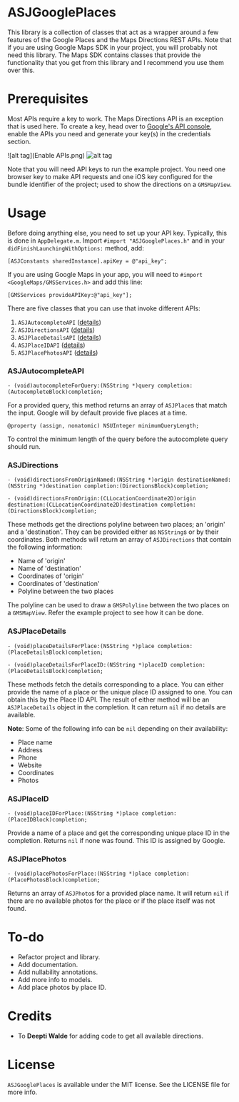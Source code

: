 # ASJGooglePlaces

This library is a collection of classes that act as a wrapper around a few features of the Google Places and the Maps Directions REST APIs. Note that if you are using Google Maps SDK in your project, you will probably not need this library. The Maps SDK contains classes that provide the functionality that you get from this library and I recommend you use them over this.

# Prerequisites

Most APIs require a key to work. The Maps Directions API is an exception that is used here. To create a key, head over to [Google's API console](https://code.google.com/apis/console), enable the APIs you need and generate your key(s) in the credentials section.

![alt tag](Enable APIs.png)
![alt tag](Credentials.png)

Note that you will need API keys to run the example project. You need one browser key to make API requests and one iOS key configured for the bundle identifier of the project; used to show the directions on a `GMSMapView`.

# Usage

Before doing anything else, you need to set up your API key. Typically, this is done in `AppDelegate.m`. Import `#import "ASJGooglePlaces.h"` and in your `didFinishLaunchingWithOptions:` method, add:

```objc
[ASJConstants sharedInstance].apiKey = @"api_key";
```

If you are using Google Maps in your app, you will need to `#import <GoogleMaps/GMSServices.h>` and add this line:

```objc
[GMSServices provideAPIKey:@"api_key"];
```

There are five classes that you can use that invoke different APIs:

1. `ASJAutocompleteAPI` ([details](https://developers.google.com/places/web-service/autocomplete))
2. `ASJDirectionsAPI` ([details](https://developers.google.com/maps/documentation/directions))
3. `ASJPlaceDetailsAPI` ([details](https://developers.google.com/places/web-service/details))
4. `ASJPlaceIDAPI` ([details](https://developers.google.com/places/place-id))
5. `ASJPlacePhotosAPI` ([details](https://developers.google.com/places/web-service/photos))

### ASJAutocompleteAPI

```objc
- (void)autocompleteForQuery:(NSString *)query completion:(AutocompleteBlock)completion;
```

For a provided query, this method returns an array of `ASJPlace`s that match the input. Google will by default provide five places at a time.


```objc
@property (assign, nonatomic) NSUInteger minimumQueryLength;
```

To control the minimum length of the query before the autocomplete query should run.

### ASJDirections

```objc
- (void)directionsFromOriginNamed:(NSString *)origin destinationNamed:(NSString *)destination completion:(DirectionsBlock)completion;

- (void)directionsFromOrigin:(CLLocationCoordinate2D)origin destination:(CLLocationCoordinate2D)destination completion:(DirectionsBlock)completion;
```

These methods get the directions polyline between two places; an 'origin' and a 'destination'. They can be provided either as `NSString`s or by their coordinates. Both methods will return an array of `ASJDirections` that contain the following information:

- Name of 'origin'
- Name of 'destination'
- Coordinates of 'origin'
- Coordinates of 'destination'
- Polyline between the two places

The polyline can be used to draw a `GMSPolyline` between the two places on a `GMSMapView`. Refer the example project to see how it can be done.

### ASJPlaceDetails

```objc
- (void)placeDetailsForPlace:(NSString *)place completion:(PlaceDetailsBlock)completion;

- (void)placeDetailsForPlaceID:(NSString *)placeID completion:(PlaceDetailsBlock)completion;
```

These methods fetch the details corresponding to a place. You can either provide the name of a place or the unique place ID assigned to one. You can obtain this by the Place ID API. The result of either method will be an `ASJPlaceDetails` object in the completion. It can return `nil` if no details are available.

**Note**: Some of the following info can be `nil` depending on their availability:

- Place name
- Address
- Phone
- Website
- Coordinates
- Photos

### ASJPlaceID

```objc
- (void)placeIDForPlace:(NSString *)place completion:(PlaceIDBlock)completion;
```

Provide a name of a place and get the corresponding unique place ID in the completion. Returns `nil` if none was found. This ID is assigned by Google.

### ASJPlacePhotos

```objc
- (void)placePhotosForPlace:(NSString *)place completion:(PlacePhotosBlock)completion;
```

Returns an array of `ASJPhoto`s for a provided place name. It will return `nil` if there are no available photos for the place or if the place itself was not found.

# To-do

- Refactor project and library.
- Add documentation.
- Add nullability annotations.
- Add more info to models.
- Add place photos by place ID.

# Credits

- To **Deepti Walde** for adding code to get all available directions.

# License

`ASJGooglePlaces` is available under the MIT license. See the LICENSE file for more info.
